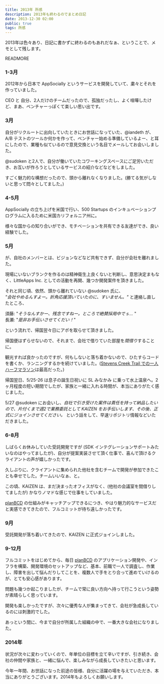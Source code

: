 ```yaml
---
title: 2013年 所感
description: 2013年も終わるのでまとめ日記
date: 2013-12-30 02:00
public: true
tags: 所感
---
```


2013年は色々あり、日記に書かずに終わるのもあれだなぁ、ということで、メモとして残します。

READMORE

### 1-3月

2012年から日本で AppSocially というサービスを開発していて、粛々とそれを作っていました。

CEO と 自分、2人だけのチームだったので、孤独だったし、よく喧嘩したけど、まあ、ベンチャーっぽくて楽しい思い出です。

### 3月

自分がリクルートに出向していたときにお世話になっていた、@iandeth が、A/B テストのツールか何かを作って、ベンチャー始める準備しているよー、と耳にしたので、業種も似ているので意見交換という名目でメールしてお会いしました。

@sudoken と2人で、自分が働いていたコワーキングスペースにご足労いただき、お互いが作ろうとしているサービスの紹介などなどをしました。

すごく魅力的な構想だったので、頭から離れなくなりました。(勝てる気がしないと思って悶々としてました。)

### 4-5月

AppSocially の立ち上げを米国で行い、500 Startups のインキュベーションプログラムに入るために米国カリフォルニア州に。

様々な国からの知り合いができ、モチベーションを共有できる友達ができ、良い経験でした。

### 5月

が、自社のメンバーとは、ビジョンなどなど共有できず、自分が会社を離れました。

現場にいないブランクを作るのは精神衛生上良くないと判断し、意思決定まもなく、LittleApps Inc. としての活動を再開、幾つか開発案件を頂きました。

それと同じ頃、依然、頭から離れていない @sudoken 氏に、  
_"会社やめるんすよー。折角応援頂いていたのに、すいません。"_ と連絡し直したところ、

須藤: "_そうなんすかー、残念ですねー。ところで絶賛採用中でｓ..._  "  
長瀬: "_是非お手伝いさせてくだい！_"

という流れで、帰国翌々日にアポを取らせて頂きました。

帰国便はずらせないので、それまで、会社で借りていた部屋を*間借り*することに。

観光すれば良かったのですが、何もしないと落ち着かないので、ひたすらコードを書くか、ランニングするかを続けていました。([Stevens Creek Trail での一人ハーフマラソン](http://www.strava.com/activities/53345207/overview)は最高だった。)

帰国翌日、5/25-26 は息子の誕生日祝いに SL みなかみ に乗って水上温泉へ。2ヶ月程度の短い期間でしたが、家族と一緒に入れる時間が、本当にありがたく感じました。

5/27 @sudoken にお会いし、_自社で引き受けた案件は責任を持って納品したいので、片付くまで週2で業務委託として KAIZEN をお手伝いします、その後、正式にジョインさせてください。_ という話をして、早速リポジトリ情報などいただきました。

### 6-8月

しばらくお休みしていた受託開発ですが (SDK インテグレーションサポートみたいなのはやってましたが)、自分が提案実装させて頂く仕事で、喜んで頂けるクライアントの声が嬉しかったです。

久しぶりに、クライアントに集められた他社を含むチームで開発が参加できたことも幸せでした。チームいいなぁ、と。

この頃、KAIZEN は、まだ決まったオフィスがなく、(他社の会議室を間借りしてましたが) かなりノマドな感じで仕事をしていました。

[planBCD](https://planb.cd/) の仕組みがキャッチアップできるにつき、やはり魅力的なサービスだと実感できてきたので、フルコミットが待ち遠しかったです。

### 9月

受託開発が落ち着いてきたので、KAIZEN に正式ジョインしました。

### 9-12月

フルコミットをはじめてから、毎日 [planBCD](https://planb.cd/) のアプリケーション開発や、インフラを構築、開発環境のセットアップなど、基本、前職で一人で調査し、作業し、障害を出して悩んだりしてことを、複数人で手をとり合って進めていけるのが、とても安心感があります。

問題も幾つか起こりましたが、チームで常に良い方向へ持って行こうという姿勢が素晴らしく思っています。

開発も楽しかったですが、次々に優秀な人が集まってきて、会社が急成長しているのには刺激的でした。

あっという間に、今まで自分が所属した組織の中で、一番大きな会社になりました。

### 2014年

状況が次々に変わっていくので、年単位の目標を立て辛いですが、引き続き、会社の仲間や家族と、一緒に悩んで、楽しみながら成長していきたいと思います。

今年一年間、お世話になった前途の皆様、自分に活躍の場を与えていただき、本当にありがとうございます。2014年もよろしくお願いします。
